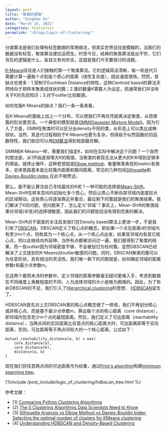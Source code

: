 ```yaml
---
layout: post
title: "聚类的逻辑"
author: "Xinghao Gu"
date: "March 15, 2021"
categories: Statistics
permalink: "/blogs/Logic-of-Clustering/"
---
```


分类算法是我们处理有标签数据的常用做法，但真实世界往往是模糊的，当我们的数据没有标签，聚类算法便应运而生。时至今日，经典的聚类算法层出不穷，它们背后的逻辑是什么，各自又有何优劣，这就是我们今天要探讨的话题。

[K-Means](https://en.wikipedia.org/wiki/K-means_clustering)往往是人们接触的第一个聚类算法。它的逻辑简洁清晰，每一轮迭代只需要计算一遍每个点到各个质心的距离（线性复杂度），因此速度很快。然而，其缺点也很多：1.受制于Euclidean Distance的特性，这种Centroid based的算法天然倾向于把样本聚类成球状的簇；2.簇的数量K需要人为设定，而通常我们并没有关于K的先验知识；3.对于outlier比较敏感。

如何克服K-Means的缺点？我们一条一条来看。

在K-Means的基础上加上一个分布，可以使我们不再仅凭距离决定聚类，从而使簇的形状更灵活。一个典型的模型就是[GMM(Gaussian Mixture Model)](https://brilliant.org/wiki/gaussian-mixture-model/)。因为引入了方差，GMM在聚类时可以区分出density不同的类，从形态上可以类比成椭球状。当然，其迭代过程相较于K-Means也更为复杂，但得益于似然函数的凹函数特性，我们依旧可以用[EM算法](http://cs229.stanford.edu/notes-spring2019/cs229-notes8-2.pdf)得到局部最优解。

GMM和K-Means一样，需要我们指定K，如何在实际中解决这个问题？一个自然的想法是，从1开始逐渐增大K的取值，当聚类的表现无法从更大的K中得到足够多的增益，就停止循环，这种思想就是[Elbow method](https://en.wikipedia.org/wiki/Elbow_method_(clustering))。衡量聚类表现的metric有很多，总体思路基本是比较簇内距离和簇间距离，常见的几种包括[Silhouette](https://scikit-learn.org/stable/auto_examples/cluster/plot_kmeans_silhouette_analysis.html)和[Davies-Bouldin index](https://en.wikipedia.org/wiki/Davies%E2%80%93Bouldin_index),在此不做赘述。

那么，能不能让算法自己寻找最优的K呢？一种可能的选择是[Mean-Shift](https://en.wikipedia.org/wiki/Mean_shift)。Mean-Shift在样本空间内初始化多个质心，然后让质心不断向其邻域内密度较大的区域移动。这些质心将逐渐靠近并重合，最后剩下的簇就是我们的聚类结果。我们解决了K的问题，但问题来了，怎么定义'邻域'？事实上，Mean-Shift的聚类结果对邻域(半径)的选择很敏感，因此我们的问题依旧没有得到完美的解决。

Mean-Shift对于密度的关注启发我们在Density based算法上更进一步，于是我们有了[DBSCAN](https://en.wikipedia.org/wiki/DBSCAN)。DBSCAN定义了核心点的概念，即如果一个点在距离r的邻域内有至少m个点，则称其为一个核心点。从一个核心点出发，如果其邻域内有其它核心点，则以此继续向外延伸。当所有点都被访问过一遍，我们就得到了聚类的结果，而一些outlier因为邻域密度不够，不会被划归为任何簇。显然DBSCAN已经解决了上文提到的K-Means对outlier敏感的问题。同时，DBSCAN聚类的簇可以为任意形状，具有相当的灵活性。我们唯一剩下的问题就是，如何确定邻域的距离参数r和最少点参数m。

在这两个悬而未决的参数中，定义邻域的距离参数毫无疑问更难入手，考虑到数据在不同维度上离散程度的不同，人为选择邻域的大小是极为困难的。因此，为了弥补DBSCAN的不足，我们引入了[Hierarchical clustering](https://en.wikipedia.org/wiki/Hierarchical_clustering)的思想， [HDBSCAN](https://hdbscan.readthedocs.io/en/latest/how_hdbscan_works.html)诞生了。

HDBSCAN首先对上文DBSCAN里的核心点概念做了一修改，我们不再划分核心或非核心点，而是基于最少点参数m，算出每个点的核心距离（core distance），即邻域内包含至少m个点的最短距离。然后，我们定义了可达距离（reachability distance），当两点间的实际距离比任意点的核心距离大时，可达距离即等于实际距离，否则，可达距离等于两点间较大的一个核心距离，公式如下：
```
mutual_reachability_distance(a, b) = max(
    core_distance(a),
    core_distance(b),
    distance(a, b)
)
```
现在我们将任意两点间的可达距离作为权重，通过[Prim's algorithm](https://en.wikipedia.org/wiki/Prim%27s_algorithm)构建[minimum spanning tree](https://en.wikipedia.org/wiki/Minimum_spanning_tree)。

{%include /post_include/logic_of_clustering/hdbscan_tree.html %}





参考文献：
- [1] [Comparing Python Clustering Algorithms](https://hdbscan.readthedocs.io/en/latest/comparing_clustering_algorithms.html)
- [2] [The 5 Clustering Algorithms Data Scientists Need to Know](https://towardsdatascience.com/the-5-clustering-algorithms-data-scientists-need-to-know-a36d136ef68)
- [3] [Silhouette Analysis vs Elbow Method vs Davies-Bouldin Index: Selecting the optimal number of clusters for KMeans clustering](https://gdcoder.com/silhouette-analysis-vs-elbow-method-vs-davies-bouldin-index-selecting-the-optimal-number-of-clusters-for-kmeans-clustering/)
- [4] [Understanding HDBSCAN and Density-Based Clustering](https://towardsdatascience.com/understanding-hdbscan-and-density-based-clustering-121dbee1320e)
